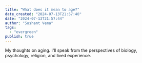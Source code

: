 ```yaml
---
title: "What does it mean to age?"
date_created: "2024-07-13T21:57:40"
date: "2024-07-13T21:57:44"
author: "Sushant Vema"
tags:
  - "evergreen"
publish: true
---
```


My thoughts on aging. I'll speak from the perspectives of biology, psychology, religion, and lived experience.
